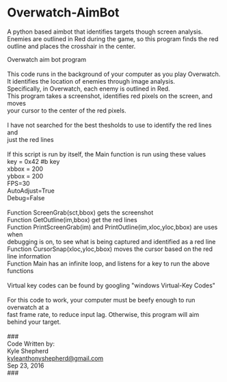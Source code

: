 # Overwatch-AimBot
A python based aimbot that identifies targets though screen analysis. Enemies are outlined in Red during the game, so this program finds the red outline and places the crosshair in the center. 

Overwatch aim bot program<br>
<br>
This code runs in the background of your computer as you play Overwatch.<br>
It identifies the location of enemies through image analysis.<br>
Specifically, in Overwatch, each enemy is outlined in Red.<br>
This program takes a screenshot, identifies red pixels on the screen, and moves<br>
your cursor to the center of the red pixels.<br>
<br>
I have not searched for the best thesholds to use to identify the red lines and<br>
just the red lines<br>
<br>
If this script is run by itself, the Main function is run using these values<br>
key = 0x42 #b key<br>
xbbox = 200<br>
ybbox = 200<br>
FPS=30<br>
AutoAdjust=True<br>
Debug=False<br>
<br>
Function ScreenGrab(sct,bbox) gets the screenshot<br>
Function GetOutline(im,bbox) get the red lines<br>
Function PrintScreenGrab(im) and PrintOutline(im,xloc,yloc,bbox) are uses when<br>
debugging is on, to see what is being captured and identified as a red line<br>
Function CursorSnap(xloc,yloc,bbox) moves the cursor based on the red line information<br>
Function Main has an infinite loop, and listens for a key to run the above functions<br>
<br>
Virtual key codes can be found by googling "windows Virtual-Key Codes"<br>
<br>
For this code to work, your computer must be beefy enough to run overwatch at a<br>
fast frame rate, to reduce input lag. Otherwise, this program will aim<br>
behind your target.<br>
<br>
###<br>
Code Written by:<br>
Kyle Shepherd<br>
kyleanthonyshepherd@gmail.com<br>
Sep 23, 2016<br>
###<br>
